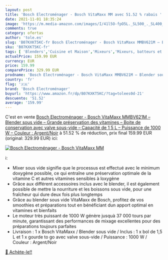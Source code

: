 ```yaml
---
layout: post
title: 'Bosch Electroménager - Bosch VitaMaxx MM avec 51.52 % rabais '
date: 2021-11-01 18:35:24
image: 'https://m.media-amazon.com/images/I/41l5O-fpO5L._SL500_._SL400_.jpg'
comments: true
category: ofertas
author: 'tole.es'
slug: 'B07KXKT5KC-fr Bosch Electroménager - Bosch VitaMaxx MMBV621M – Blender...'
sku: 'B07KXKT5KC-fr'
tags: [ 'Blenders','Cuisine et Maison','Mixeurs','Mixeurs, batteurs et robots multifonctions','Petit électroménager','bosch electroménager', ]
actualPrice: 159.99 EUR
currency: EUR
price: 159.99
comparePrice: 329.99 EUR
prodname: 'Bosch Electroménager - Bosch VitaMaxx MMBV621M – Blender sous vide – Grande préservation des vitamines – Boite de conservation avec valve sous-vide – Capacité de 1 5 L – Puissance de 1000 W – Couleur : Argent/Noir'
country: 'fr'
flag: '🇫🇷'
brand: 'Bosch Electroménager'
buyurl: 'https://www.amazon.fr/dp/B07KXKT5KC/?tag=tolees0d-21'
descuento: '51.52'
average: '159.99'
---
```


C'est en vente [Bosch Electroménager - Bosch VitaMaxx MMBV621M – Blender sous vide – Grande préservation des vitamines – Boite de conservation avec valve sous-vide – Capacité de 1 5 L – Puissance de 1000 W – Couleur : Argent/Noir](https://www.amazon.fr/dp/B07KXKT5KC/?tag=tolees0d-21)  à  51.52 % de réduction, prix final  159.99 EUR (original: 329.99 EUR) ici:

[![Bosch Electroménager - Bosch VitaMaxx MM](https://m.media-amazon.com/images/I/41l5O-fpO5L._SL500_._SL400_.jpg)](https://www.amazon.fr/dp/B07KXKT5KC/?tag=tolees0d-21)

ℹ️:

- Mixer sous vide signifie que le processus est effectué avec le minimum doxygène possible, ce qui entraîne une préservation optimale de la vitamine C et autres vitamines sensibles à loxygène
- Grâce aux différent accessoires inclus avec le blender, il est également possible de mettre la nourriture et les boissons sous vide, pour une fraîcheur qui dure deux fois plus longtemps
- Grâce au blender sous vide VitaMaxx de Bosch, profitez de vos smoothies et préparations tout en bénéficiant dun apport optimal en vitamines et bienfaits
- Le moteur très puissant de 1000 W génère jusquà 37 000 tours par minute, garantissant des performances de mixage excellentes pour des préparations toujours parfaites
- Livraison : 1 x Bosch VitaMaxx / Blender sous vide / Inclus : 1 x bol de 1,5 L et 1 x gourde to go avec valve sous-vide / Puissance : 1000 W / Couleur : Argent/Noir

[🛒 Achète-le!!](https://www.amazon.fr/dp/B07KXKT5KC/?tag=tolees0d-21)
